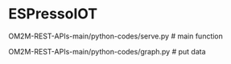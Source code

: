 # ESPressoIOT
OM2M-REST-APIs-main/python-codes/serve.py # main function

OM2M-REST-APIs-main/python-codes/graph.py # put data 
